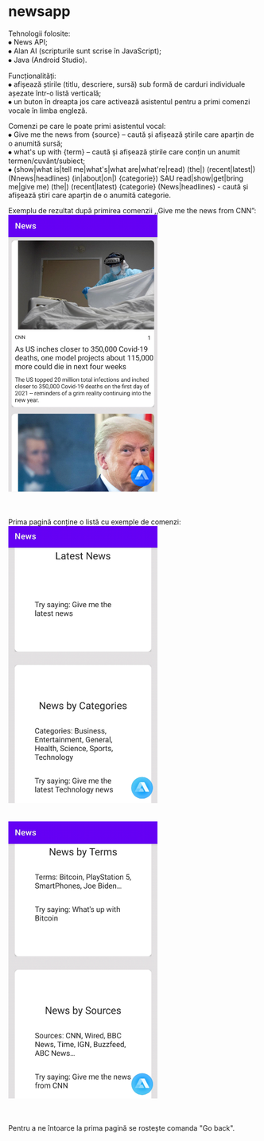 # newsapp
Tehnologii folosite:</br>
⦁	News API;</br>
⦁	Alan AI (scripturile sunt scrise în JavaScript);</br>
⦁	Java (Android Studio).

Funcționalități:</br>
⦁	afișează știrile (titlu, descriere, sursă) sub formă de carduri individuale așezate într-o listă verticală; </br>
⦁	un buton în dreapta jos care activează asistentul pentru a primi comenzi vocale în limba engleză.

Comenzi pe care le poate primi asistentul vocal:</br>
⦁	Give me the news from {source} – caută și afișează știrile care aparțin de o anumită sursă;</br>
⦁	what's up with {term} – caută și afișează știrile care conțin un anumit termen/cuvânt/subiect;</br>
⦁	(show|what is|tell me|what's|what are|what're|read) (the|) (recent|latest|)  (Nnews|headlines) (in|about|on|) {categorie}) SAU  read|show|get|bring me|give me) (the|) (recent|latest)  {categorie} (News|headlines)  -  caută și afișează știri care aparțin de o anumită categorie.</br>

Exemplu de rezultat după primirea comenzii ,,Give me the news from CNN”:</br>
<img src="https://github.com/florinmarut/newsapp/blob/main/img1.png" width="300"></br></br></br>


Prima pagină conține o listă cu exemple de comenzi:</br>
<img src="https://github.com/florinmarut/newsapp/blob/main/img2.png" width="300"></br></br></br>
<img src="https://github.com/florinmarut/newsapp/blob/main/img3.png" width="300"></br></br></br>
 

 

Pentru a ne întoarce la prima pagină se rostește comanda "Go back".
